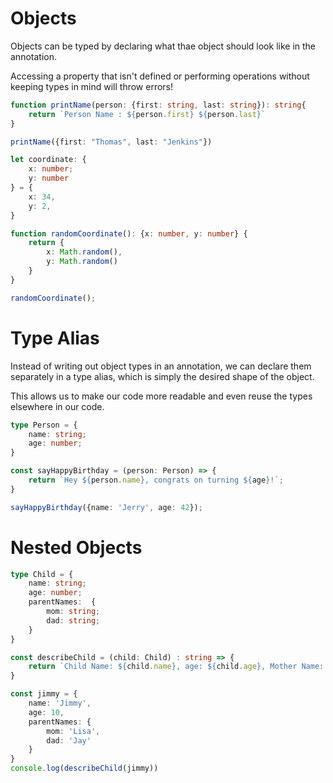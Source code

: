 # Objects

Objects can be typed by declaring what thae object should look like in the annotation.

Accessing a property that isn't defined or performing operations without keeping types in mind will throw errors!

```ts
function printName(person: {first: string, last: string}): string{
    return `Person Name : ${person.first} ${person.last}`
}

printName({first: "Thomas", last: "Jenkins"})
```

```ts
let coordinate: {
    x: number;
    y: number
} = {
    x: 34,
    y: 2,
}
```

```ts
function randomCoordinate(): {x: number, y: number} {
    return {
        x: Math.random(),
        y: Math.random()
    }
}

randomCoordinate();
```

# Type Alias

Instead of writing out object types in an annotation, we can declare them separately in a type alias, which is simply the desired shape of the object.

This allows us to make our code more readable and even reuse the types elsewhere in our code.

```ts
type Person = {
    name: string;
    age: number;
}

const sayHappyBirthday = (person: Person) => {
    return `Hey ${person.name}, congrats on turning ${age}!`;
}

sayHappyBirthday({name: 'Jerry', age: 42});
```

# Nested Objects

```ts
type Child = {
    name: string;
    age: number;
    parentNames:  {
        mom: string;
        dad: string;
    }
}

const describeChild = (child: Child) : string => {
    return `Child Name: ${child.name}, age: ${child.age}, Mother Name: ${child.parentNames.mom}, Father Name: ${child.parentNames.dad}`
}

const jimmy = {
    name: 'Jimmy',
    age: 10,
    parentNames: {
        mom: 'Lisa',
        dad: 'Jay'
    }
}
console.log(describeChild(jimmy))
```